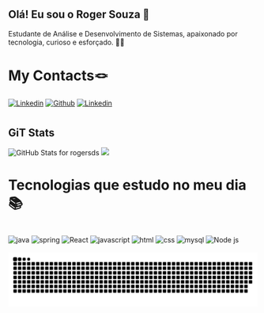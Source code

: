 ## Olá! Eu sou o Roger Souza 👋
Estudante de Análise e Desenvolvimento de Sistemas, apaixonado por tecnologia, curioso e esforçado. 👨‍💻

# My Contacts🪢

[![Linkedin](https://img.shields.io/badge/Microsoft_Outlook-0078D4?style=for-the-badge&logo=microsoft-outlook&logoColor=white)](https://rogger_souza@hotmail.com)
[![Github](https://img.shields.io/badge/GitHub-100000?style=for-the-badge&logo=github&logoColor=white)](https://github.com/rogersds)
[![Linkedin](https://img.shields.io/badge/LinkedIn-0077B5?style=for-the-badge&logo=linkedin&logoColor=white)](https://www.linkedin.com/in/rogersouzaa/)

#




## GiT Stats 

<img src="https://github-readme-stats.vercel.app/api?username=rogersds&show_icons=true&include_all_commits=true&count_private=true&theme=midnight-purple&layout=compact" alt="GitHub Stats for rogersds" width="700">

<img src="https://github-readme-streak-stats.herokuapp.com?user=rogersds&theme=midnight-purple" width="700">

# 
# Tecnologias que estudo no meu dia 📚

<div style="display: inline_block"><br/>
<img align="center" alt="java" src=https://img.shields.io/badge/Java-ED8B00?style=for-the-badge&logo=openjdk&logoColor=white>
<img align="center" alt="spring" src=https://img.shields.io/badge/Spring-6DB33F?style=for-the-badge&logo=spring&logoColor=white>
<img align="center" alt="React" src=https://img.shields.io/badge/React-20232A?style=for-the-badge&logo=react&logoColor=61DAFB>
<img align="center" alt="javascript" src=https://img.shields.io/badge/JavaScript-F7DF1E?style=for-the-badge&logo=javascript&logoColor=black>  
<img align="center" alt="html" src=https://img.shields.io/badge/HTML5-E34F26?style=for-the-badge&logo=html5&logoColor=white>  
<img align="center" alt="css" src=https://img.shields.io/badge/CSS3-1572B6?style=for-the-badge&logo=css3&logoColor=white>  
<img align="center" alt="mysql" src=https://img.shields.io/badge/TypeScript-007ACC?style=for-the-badge&logo=typescript&logoColor=white>
<img align="center" alt="Node js" src=https://img.shields.io/badge/Node.js-43853D?style=for-the-badge&logo=node.js&logoColor=white>
</div> <br>


<picture align="center">
  <source media="(prefers-color-scheme: dark)" srcset="https://raw.githubusercontent.com/rogersds/rogersds/output/github-contribution-grid-snake-dark.svg">
  <source media="(prefers-color-scheme: light)" srcset="https://raw.githubusercontent.com/rogersds/rogersds/output/github-contribution-grid-snake-dark.svg">
  <img align="center" alt="github contribution grid snake animation" src="https://raw.githubusercontent.com/rogersds/rogersds/output/github-contribution-grid-snake.svg">
</picture>


